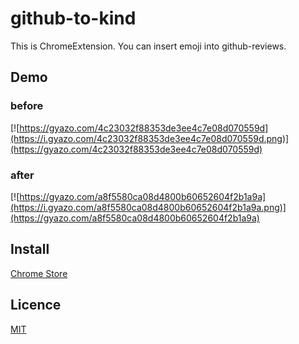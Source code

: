 github-to-kind
====

This is ChromeExtension.
You can insert emoji into github-reviews.

## Demo
### before
[![https://gyazo.com/4c23032f88353de3ee4c7e08d070559d](https://i.gyazo.com/4c23032f88353de3ee4c7e08d070559d.png)](https://gyazo.com/4c23032f88353de3ee4c7e08d070559d)

### after
[![https://gyazo.com/a8f5580ca08d4800b60652604f2b1a9a](https://i.gyazo.com/a8f5580ca08d4800b60652604f2b1a9a.png)](https://gyazo.com/a8f5580ca08d4800b60652604f2b1a9a)

## Install
[Chrome Store](https://chrome.google.com/webstore/detail/github-to-kind/kgimgpfdabhnbngooglnpmdbfnbopfdn/related)

## Licence

[MIT](https://github.com/tcnksm/tool/blob/master/LICENCE)
